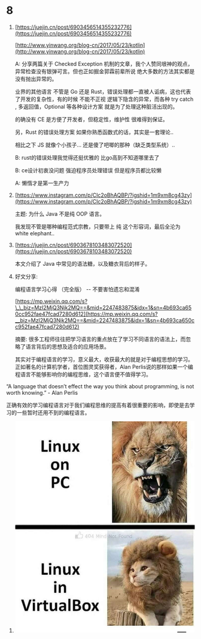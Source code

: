 # 8

1. [https://juejin.cn/post/6903456514355232776](https://juejin.cn/post/6903456514355232776)

   [http://www.yinwang.org/blog-cn/2017/05/23/kotlin](http://www.yinwang.org/blog-cn/2017/05/23/kotlin)

   A: 分享两篇关于 Checked Exception 机制的文章，我个人赞同垠神的观点，异常检查没有银弹可言。但也正如掘金郭霖前辈所说 绝大多数的方法其实都是没有抛出异常的。

   业界的其他语言 不管是 Go 还是 Rust，错误处理都一直被人诟病，这也代表了开发的复杂性，有的时候 不能不正视 逻辑下隐含的异常，而各种 try catch , 多返回值，Optional 等各种设计方案 就是为了处理这种脏活出现的。

   的确没有 CE 是方便了开发者，但稳定性，维护性 很难得到保证。

   另，Rust 的错误处理方案 如果你熟悉函数式的话，其实是一套理论..

   相比之下 JS 就像个小孩子... 还是傻了吧唧的那种（缺乏类型系统）..

   B: rust的错误处理我觉得还挺优雅的 比go高到不知道哪里去了

   B: ce设计初衷没问题 强迫程序员处理错误 但是程序员都比较懒

   A: 懒惰才是第一生产力

2. [https://www.instagram.com/p/CIc2oBhAQBP/?igshid=1m9xm8cg43zy](https://www.instagram.com/p/CIc2oBhAQBP/?igshid=1m9xm8cg43zy)

   主题: 为什么 Java 不是纯 OOP 语言。

   我发现不管是哪种编程范式宗教，只要带上 纯 这个形容词，最后全沦为 white elephant..

3. [https://juejin.cn/post/6903678103483072520](https://juejin.cn/post/6903678103483072520)

   本文介绍了 Java 中常见的语法糖，以及糖衣背后的样子。

4. 好文分享:

   编程语言学习心得 （完全版） -- 不要害怕遗忘和混淆

   [https://mp.weixin.qq.com/s?\_\_biz=MzI2MjQ3Njk2MQ==&mid=2247483875&idx=1&sn=4b693ca650cc952fae47fcad7280d612](https://mp.weixin.qq.com/s?__biz=MzI2MjQ3Njk2MQ==&mid=2247483875&idx=1&sn=4b693ca650cc952fae47fcad7280d612)

   摘要: 很多工程师往往把学习语言的重点放在了学习不同语言的语法上，而忽略了语言背后的思想及适合的应用场景。

   其实对于编程语言的学习，意义最大，收获最大的就是对于编程思想的学习。正如著名的计算机学者，首位图灵奖获得者，Alan Perlis说的那样如果一个编程语言不能够影响你的编程思维，这个语言便不值得学习。

“A language that doesn’t effect the way you think about programming, is not worth knowing.” - Alan Perlis

正确有效的学习编程语言对于我们编程思维的提高有着很重要的影响，即使是去学习的一些暂时还用不到的编程语言。

1. ![image-20201209181417425](../../../.gitbook/assets/image-20201209181417425%20%281%29.png)

